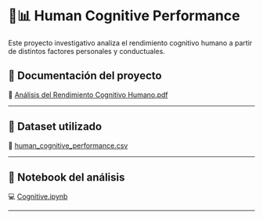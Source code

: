 # 🧠📊 Human Cognitive Performance

Este proyecto investigativo analiza el rendimiento cognitivo humano a partir de distintos factores personales y conductuales.  


## 📄 Documentación del proyecto

📘 [Análisis del Rendimiento Cognitivo Humano.pdf](./Análisis%20del%20Rendimiento%20Cognitivo%20Humano.pdf)

---

## 📁 Dataset utilizado

🔗 [human_cognitive_performance.csv](./human_cognitive_performance.csv)

---

## 📓 Notebook del análisis

💻 [Cognitive.ipynb](./Cognitive.ipynb)

---

